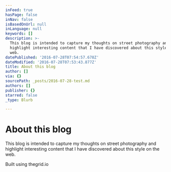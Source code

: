 ```yaml
---
inFeed: true
hasPage: false
inNav: false
isBasedOnUrl: null
inLanguage: null
keywords: []
description: >-
  This blog is intended to capture my thoughts on street photography and
  highlight interesting content that I have discovered about this style on the
  web.
datePublished: '2016-07-28T07:54:57.678Z'
dateModified: '2016-07-28T07:53:43.877Z'
title: About this blog
author: []
via: {}
sourcePath: _posts/2016-07-28-test.md
authors: []
publisher: {}
starred: false
_type: Blurb

---
```

# About this blog

This blog is intended to capture my thoughts on street photography and highlight interesting content that I have discovered about this style on the web.

Built using thegrid.io
